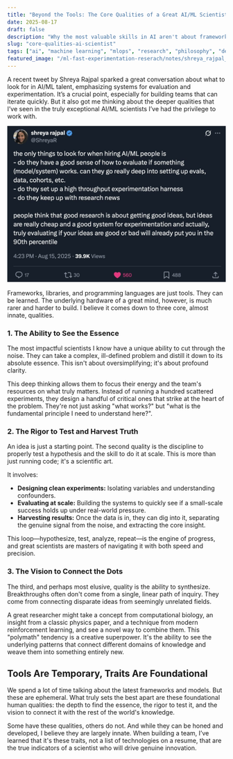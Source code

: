 ```yaml
---
title: "Beyond the Tools: The Core Qualities of a Great AI/ML Scientist"
date: 2025-08-17
draft: false
description: "Why the most valuable skills in AI aren't about frameworks or libraries, but about a fundamental way of thinking."
slug: "core-qualities-ai-scientist"
tags: ["ai", "machine learning", "mlops", "research", "philosophy", "deep thinking"]
featured_image: "/ml-fast-experimentation-reserach/notes/shreya_rajpal_ai_ml_resercher_tweet.jpeg"
---
```


A recent tweet by Shreya Rajpal sparked a great conversation about what to look for in AI/ML talent, emphasizing systems for evaluation and experimentation. It’s a crucial point, especially for building teams that can iterate quickly. But it also got me thinking about the deeper qualities that I’ve seen in the truly exceptional AI/ML scientists I’ve had the privilege to work with.

![Shreya Rajpal tweet](shreya_rajpal_ai_ml_resercher_tweet.jpeg)

Frameworks, libraries, and programming languages are just tools. They can be learned. The underlying hardware of a great mind, however, is much rarer and harder to build. I believe it comes down to three core, almost innate, qualities.

### 1. The Ability to See the Essence

The most impactful scientists I know have a unique ability to cut through the noise. They can take a complex, ill-defined problem and distill it down to its absolute essence. This isn't about oversimplifying; it's about profound clarity.

This deep thinking allows them to focus their energy and the team's resources on what truly matters. Instead of running a hundred scattered experiments, they design a handful of critical ones that strike at the heart of the problem. They're not just asking "what works?" but "what is the fundamental principle I need to understand here?".

### 2. The Rigor to Test and Harvest Truth

An idea is just a starting point. The second quality is the discipline to properly test a hypothesis and the skill to do it at scale. This is more than just running code; it's a scientific art.

It involves:
*   **Designing clean experiments:** Isolating variables and understanding confounders.
*   **Evaluating at scale:** Building the systems to quickly see if a small-scale success holds up under real-world pressure.
*   **Harvesting results:** Once the data is in, they can dig into it, separating the genuine signal from the noise, and extracting the core insight.

This loop—hypothesize, test, analyze, repeat—is the engine of progress, and great scientists are masters of navigating it with both speed and precision.

### 3. The Vision to Connect the Dots

The third, and perhaps most elusive, quality is the ability to synthesize. Breakthroughs often don't come from a single, linear path of inquiry. They come from connecting disparate ideas from seemingly unrelated fields.

A great researcher might take a concept from computational biology, an insight from a classic physics paper, and a technique from modern reinforcement learning, and see a novel way to combine them. This "polymath" tendency is a creative superpower. It's the ability to see the underlying patterns that connect different domains of knowledge and weave them into something entirely new.

## Tools Are Temporary, Traits Are Foundational

We spend a lot of time talking about the latest frameworks and models. But these are ephemeral. What truly sets the best apart are these foundational human qualities: the depth to find the essence, the rigor to test it, and the vision to connect it with the rest of the world's knowledge.

Some have these qualities, others do not. And while they can be honed and developed, I believe they are largely innate. When building a team, I’ve learned that it's these traits, not a list of technologies on a resume, that are the true indicators of a scientist who will drive genuine innovation.

